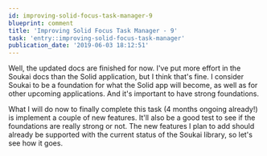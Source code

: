 ```yaml
---
id: improving-solid-focus-task-manager-9
blueprint: comment
title: 'Improving Solid Focus Task Manager - 9'
task: 'entry::improving-solid-focus-task-manager'
publication_date: '2019-06-03 18:12:51'
---
```


Well, the updated docs are finished for now. I've put more effort in the Soukai docs than the Solid application, but I think that's fine. I consider Soukai to be a foundation for what the Solid app will become, as well as for other upcoming applications. And it's important to have strong foundations.

What I will do now to finally complete this task (4 months ongoing already!) is implement a couple of new features. It'll also be a good test to see if the foundations are really strong or not. The new features I plan to add should already be supported with the current status of the Soukai library, so let's see how it goes.
